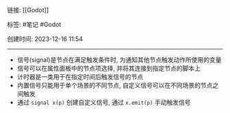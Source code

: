 链接: [[Godot]]

标签: #笔记 #Godot 

创建时间: 2023-12-16 11:54

---

- 信号(signal)是节点在满足触发条件时, 为通知其他节点触发动作所使用的变量
- 信号可以在属性面板中的节点项选择, 并将其连接到指定节点的脚本上
- 计时器是一类用于在指定时间后触发信号的节点
- 内置信号只能用于单个场景的不同节点, 自定义信号可以在不同场景的节点之间触发
- 通过 `signal x(p)` 创建自定义信号, 通过 `x.emit(p)` 手动触发信号